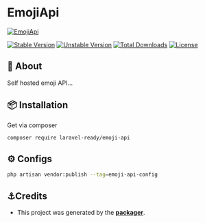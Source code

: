 # EmojiApi

[![EmojiApi](https://preview.dragon-code.pro/LaravelReady/emoji-api.svg?brand=laravel)](https://github.com/laravel-ready/emoji-api)

[![Stable Version][badge_stable]][link_packagist]
[![Unstable Version][badge_unstable]][link_packagist]
[![Total Downloads][badge_downloads]][link_packagist]
[![License][badge_license]][link_license]

## 📂 About

Self hosted emoji API...


## 📦 Installation

Get via composer

```bash
composer require laravel-ready/emoji-api
```


## ⚙️ Configs

```bash
php artisan vendor:publish --tag=emoji-api-config
```


## ⚓Credits

- This project was generated by the **[packager](https://github.com/laravel-ready/packager)**.

[badge_downloads]:      https://img.shields.io/packagist/dt/laravel-ready/emoji-api.svg?style=flat-square

[badge_license]:        https://img.shields.io/packagist/l/laravel-ready/emoji-api.svg?style=flat-square

[badge_stable]:         https://img.shields.io/github/v/release/laravel-ready/emoji-api?label=stable&style=flat-square

[badge_unstable]:       https://img.shields.io/badge/unstable-dev--main-orange?style=flat-square

[link_license]:         LICENSE

[link_packagist]:       https://packagist.org/packages/laravel-ready/emoji-api
